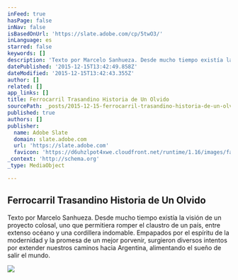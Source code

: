 ```yaml
---
inFeed: true
hasPage: false
inNav: false
isBasedOnUrl: 'https://slate.adobe.com/cp/5twO3/'
inLanguage: es
starred: false
keywords: []
description: 'Texto por Marcelo Sanhueza. Desde mucho tiempo existía la visión de un proyecto colosal, uno que permitiera romper el claustro de un país, entre extenso océano y una cordillera indomable. Empapados por el espíritu de la modernidad y la promesa de un mejor porvenir, surgieron diversos intentos por extender nuestros caminos hacia Argentina, alimentando el sueño de salir el mundo.'
datePublished: '2015-12-15T13:42:49.858Z'
dateModified: '2015-12-15T13:42:43.355Z'
author: []
related: []
app_links: []
title: Ferrocarril Trasandino Historia de Un Olvido
sourcePath: _posts/2015-12-15-ferrocarril-trasandino-historia-de-un-olvido.md
published: true
authors: []
publisher:
  name: Adobe Slate
  domain: slate.adobe.com
  url: 'https://slate.adobe.com'
  favicon: 'https://d6uhzlpot4xwe.cloudfront.net/runtime/1.16/images/favicon.ico'
_context: 'http://schema.org'
_type: MediaObject

---
```

<article style=""><h1>Ferrocarril Trasandino Historia de Un Olvido</h1><p>Texto por Marcelo Sanhueza. Desde mucho tiempo existía la visión de un proyecto colosal, uno que permitiera romper el claustro de un país, entre extenso océano y una cordillera indomable. Empapados por el espíritu de la modernidad y la promesa de un mejor porvenir, surgieron diversos intentos por extender nuestros caminos hacia Argentina, alimentando el sueño de salir el mundo.</p><img src="https://s3-us-west-2.amazonaws.com/the-grid-img/p/b2b253e60dee805b20c4e824d96746db5e053711.jpg" /></article>